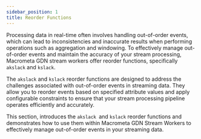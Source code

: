 ```yaml
---
sidebar_position: 1
title: Reorder Functions
---
```


Processing data in real-time often involves handling out-of-order events, which can lead to inconsistencies and inaccurate results when performing operations such as aggregation and windowing. To effectively manage out-of-order events and maintain the accuracy of your stream processing, Macrometa GDN stream workers offer reorder functions, specifically `akslack` and `kslack`.

The `akslack` and `kslack` reorder functions are designed to address the challenges associated with out-of-order events in streaming data. They allow you to reorder events based on specified attribute values and apply configurable constraints to ensure that your stream processing pipeline operates efficiently and accurately.

This section, introduces the `akslack `and `kslack` reorder functions and demonstrates how to use them within Macrometa GDN Stream Workers to effectively manage out-of-order events in your streaming data.

<DocCardList />